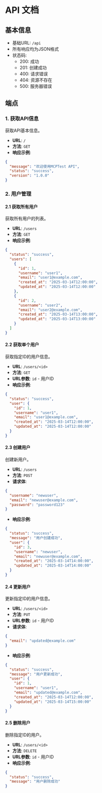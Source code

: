 # API 文档

## 基本信息

- 基础URL: `/api`
- 所有响应均为JSON格式
- 状态码:
  - 200: 成功
  - 201: 创建成功
  - 400: 请求错误
  - 404: 资源不存在
  - 500: 服务器错误

## 端点

### 1. 获取API信息

获取API基本信息。

- **URL**: `/`
- **方法**: `GET`
- **响应示例**:

```json
{
  "message": "欢迎使用MCPTest API",
  "status": "success",
  "version": "1.0.0"
}
```

### 2. 用户管理

#### 2.1 获取所有用户

获取所有用户的列表。

- **URL**: `/users`
- **方法**: `GET`
- **响应示例**:

```json
{
  "status": "success",
  "users": [
    {
      "id": 1,
      "username": "user1",
      "email": "user1@example.com",
      "created_at": "2025-03-14T12:00:00",
      "updated_at": "2025-03-14T12:00:00"
    },
    {
      "id": 2,
      "username": "user2",
      "email": "user2@example.com",
      "created_at": "2025-03-14T13:00:00",
      "updated_at": "2025-03-14T13:00:00"
    }
  ]
}
```

#### 2.2 获取单个用户

获取指定ID的用户信息。

- **URL**: `/users/<id>`
- **方法**: `GET`
- **URL参数**: `id` - 用户ID
- **响应示例**:

```json
{
  "status": "success",
  "user": {
    "id": 1,
    "username": "user1",
    "email": "user1@example.com",
    "created_at": "2025-03-14T12:00:00",
    "updated_at": "2025-03-14T12:00:00"
  }
}
```

#### 2.3 创建用户

创建新用户。

- **URL**: `/users`
- **方法**: `POST`
- **请求体**:

```json
{
  "username": "newuser",
  "email": "newuser@example.com",
  "password": "password123"
}
```

- **响应示例**:

```json
{
  "status": "success",
  "message": "用户创建成功",
  "user": {
    "id": 3,
    "username": "newuser",
    "email": "newuser@example.com",
    "created_at": "2025-03-14T14:00:00",
    "updated_at": "2025-03-14T14:00:00"
  }
}
```

#### 2.4 更新用户

更新指定ID的用户信息。

- **URL**: `/users/<id>`
- **方法**: `PUT`
- **URL参数**: `id` - 用户ID
- **请求体**:

```json
{
  "email": "updated@example.com"
}
```

- **响应示例**:

```json
{
  "status": "success",
  "message": "用户更新成功",
  "user": {
    "id": 1,
    "username": "user1",
    "email": "updated@example.com",
    "created_at": "2025-03-14T12:00:00",
    "updated_at": "2025-03-14T15:00:00"
  }
}
```

#### 2.5 删除用户

删除指定ID的用户。

- **URL**: `/users/<id>`
- **方法**: `DELETE`
- **URL参数**: `id` - 用户ID
- **响应示例**:

```json
{
  "status": "success",
  "message": "用户删除成功"
}
```